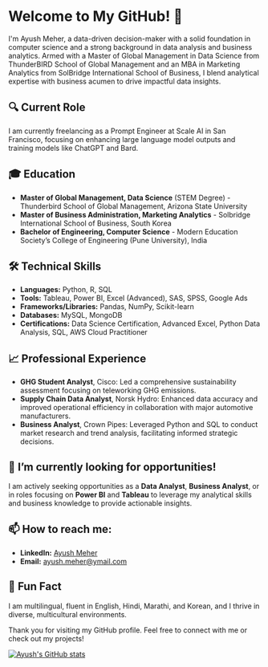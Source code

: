# Welcome to My GitHub! 👋

I'm Ayush Meher, a data-driven decision-maker with a solid foundation in computer science and a strong background in data analysis and business analytics. Armed with a Master of Global Management in Data Science from ThunderBIRD School of Global Management and an MBA in Marketing Analytics from SolBridge International School of Business, I blend analytical expertise with business acumen to drive impactful data insights.

## 🔍 Current Role
I am currently freelancing as a Prompt Engineer at Scale AI in San Francisco, focusing on enhancing large language model outputs and training models like ChatGPT and Bard.

## 🎓 Education
- **Master of Global Management, Data Science** (STEM Degree) - Thunderbird School of Global Management, Arizona State University
- **Master of Business Administration, Marketing Analytics** - Solbridge International School of Business, South Korea
- **Bachelor of Engineering, Computer Science** - Modern Education Society’s College of Engineering (Pune University), India

## 🛠 Technical Skills
- **Languages:** Python, R, SQL
- **Tools:** Tableau, Power BI, Excel (Advanced), SAS, SPSS, Google Ads
- **Frameworks/Libraries:** Pandas, NumPy, Scikit-learn
- **Databases:** MySQL, MongoDB
- **Certifications:** Data Science Certification, Advanced Excel, Python Data Analysis, SQL, AWS Cloud Practitioner

## 📈 Professional Experience
- **GHG Student Analyst**, Cisco: Led a comprehensive sustainability assessment focusing on teleworking GHG emissions.
- **Supply Chain Data Analyst**, Norsk Hydro: Enhanced data accuracy and improved operational efficiency in collaboration with major automotive manufacturers.
- **Business Analyst**, Crown Pipes: Leveraged Python and SQL to conduct market research and trend analysis, facilitating informed strategic decisions.

## 🌱 I’m currently looking for opportunities!
I am actively seeking opportunities as a **Data Analyst**, **Business Analyst**, or in roles focusing on **Power BI** and **Tableau** to leverage my analytical skills and business knowledge to provide actionable insights.

## 📫 How to reach me:
- **LinkedIn:** [Ayush Meher](https://www.linkedin.com/in/ayushmeher/)
- **Email:** [ayush.meher@ymail.com](mailto:ayush.meher@ymail.com)

## 🌟 Fun Fact
I am multilingual, fluent in English, Hindi, Marathi, and Korean, and I thrive in diverse, multicultural environments.

Thank you for visiting my GitHub profile. Feel free to connect with me or check out my projects!

[![Ayush's GitHub stats](https://github-readme-stats.vercel.app/api?username=ayushmeher)](https://github.com/ayushmeher/github-readme-stats)
